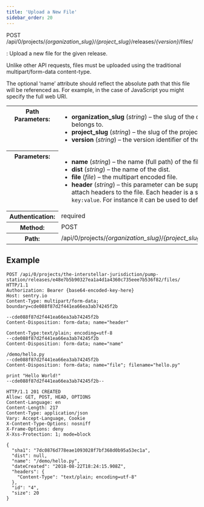 ```yaml
---
title: 'Upload a New File'
sidebar_order: 20
---
```


POST /api/0/projects/_{organization_slug}_/_{project_slug}_/releases/_{version}_/files/

: Upload a new file for the given release.

  Unlike other API requests, files must be uploaded using the traditional multipart/form-data content-type.

  The optional ‘name’ attribute should reflect the absolute path that this file will be referenced as. For example, in the case of JavaScript you might specify the full web URI.

  <table class="table"><tbody valign="top"><tr><th>Path Parameters:</th><td><ul><li><strong>organization_slug</strong> (<em>string</em>) – the slug of the organization the release belongs to.</li><li><strong>project_slug</strong> (<em>string</em>) – the slug of the project to change the release of.</li><li><strong>version</strong> (<em>string</em>) – the version identifier of the release.</li></ul></td></tr><tr><th>Parameters:</th><td><ul><li><strong>name</strong> (<em>string</em>) – the name (full path) of the file.</li><li><strong>dist</strong> (<em>string</em>) – the name of the dist.</li><li><strong>file</strong> (<em>file</em>) – the multipart encoded file.</li><li><strong>header</strong> (<em>string</em>) – this parameter can be supplied multiple times to attach headers to the file. Each header is a string in the format <code class="docutils literal">key:value</code>. For instance it can be used to define a content type.</li></ul></td></tr><tr><th>Authentication:</th><td>required</td></tr><tr><th>Method:</th><td>POST</td></tr><tr><th>Path:</th><td>/api/0/projects/<em>{organization_slug}</em>/<em>{project_slug}</em>/releases/<em>{version}</em>/files/</td></tr></tbody></table>

## Example

```http
POST /api/0/projects/the-interstellar-jurisdiction/pump-station/releases/e48e7b5b90327ea1a4d1a4360c735eee7b536f82/files/ HTTP/1.1
Authorization: Bearer {base64-encoded-key-here}
Host: sentry.io
Content-Type: multipart/form-data; boundary=cde088f87d2f441ea66ea3ab74245f2b

--cde088f87d2f441ea66ea3ab74245f2b
Content-Disposition: form-data; name="header"

Content-Type:text/plain; encoding=utf-8
--cde088f87d2f441ea66ea3ab74245f2b
Content-Disposition: form-data; name="name"

/demo/hello.py
--cde088f87d2f441ea66ea3ab74245f2b
Content-Disposition: form-data; name="file"; filename="hello.py"

print "Hello World!"
--cde088f87d2f441ea66ea3ab74245f2b--
```

```http
HTTP/1.1 201 CREATED
Allow: GET, POST, HEAD, OPTIONS
Content-Language: en
Content-Length: 217
Content-Type: application/json
Vary: Accept-Language, Cookie
X-Content-Type-Options: nosniff
X-Frame-Options: deny
X-Xss-Protection: 1; mode=block

{
  "sha1": "7dc0876d778eae1093028f7bf368d0b95a53ec1a",
  "dist": null,
  "name": "/demo/hello.py",
  "dateCreated": "2018-08-22T18:24:15.908Z",
  "headers": {
    "Content-Type": "text/plain; encoding=utf-8"
  },
  "id": "4",
  "size": 20
}
```
